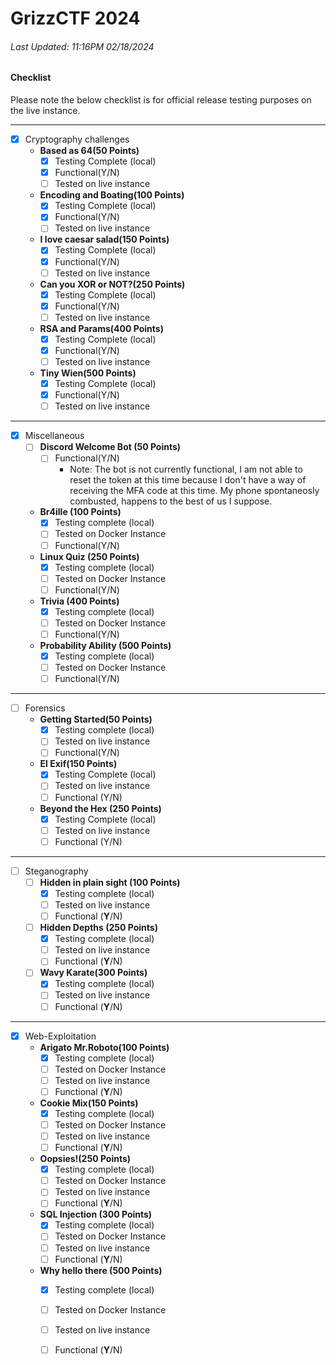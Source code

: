 # GrizzCTF 2024


###### Last Updated: 11:16PM 02/18/2024 

#### Checklist

Please note the below checklist is for official release testing purposes on the live instance.

---

- [x] Cryptography challenges
    - **Based as 64(50 Points)**
        - [x] Testing Complete (local)
        - [x] Functional(Y/N)
        - [ ] Tested on live instance
    - **Encoding and Boating(100 Points)**
        - [x] Testing Complete (local)
        - [x] Functional(Y/N)
        - [ ] Tested on live instance
    - **I love caesar salad(150 Points)**
        - [x] Testing Complete (local)
        - [x] Functional(Y/N)
        - [ ] Tested on live instance
    - **Can you XOR or NOT?(250 Points)**
        - [x] Testing Complete (local)
        - [x] Functional(Y/N)
        - [ ] Tested on live instance
    - **RSA and Params(400 Points)**
        - [x] Testing Complete (local)
        - [x] Functional(Y/N)
        - [ ] Tested on live instance
    - **Tiny Wien(500 Points)**
        - [x] Testing Complete (local)
        - [x] Functional(Y/N)
        - [ ] Tested on live instance

---

- [x] Miscellaneous
    - [ ] **Discord Welcome Bot (50 Points)**
        - [ ] Functional(Y/N)
          - Note: The bot is not currently functional, I am not able to reset the token at this time because I don't have a way of receiving the MFA code at this time. My phone spontaneosly combusted, happens to the best of us I suppose. 
    - **Br4ille (100 Points)**
        - [x] Testing complete (local)
        - [ ] Tested on Docker Instance
        - [ ] Functional(Y/N)
    - **Linux Quiz (250 Points)**
        - [x] Testing complete (local)
        - [ ] Tested on Docker Instance
        - [ ] Functional(Y/N)
    - **Trivia (400 Points)**
        - [x] Testing complete (local)
        - [ ] Tested on Docker Instance
        - [ ] Functional(Y/N)
    - **Probability Ability (500 Points)**
        - [x] Testing complete (local)
        - [ ] Tested on Docker Instance
        - [ ] Functional(Y/N)

---
    
- [ ] Forensics
    - **Getting Started(50 Points)**
        - [x] Testing complete (local)
        - [ ] Tested on live instance
        - [ ] Functional(Y/N)
    - **El Exif(150 Points)**
        - [x] Testing Complete (local)
        - [ ] Tested on live instance
        - [ ] Functional (Y/N)
    - **Beyond the Hex (250 Points)**
        - [x] Testing Complete (local)
        - [ ] Tested on live instance
        - [ ] Functional (Y/N)

---

- [ ] Steganography
    - [ ] **Hidden in plain sight (100 Points)**
        - [x] Testing complete (local)
        - [ ] Tested on live instance
        - [ ] Functional (**Y**/N)
    - [ ] **Hidden Depths (250 Points)**
        - [x] Testing complete (local)
        - [ ] Tested on live instance
        - [ ] Functional (**Y**/N)
    - [ ] **Wavy Karate(300 Points)**
        - [x] Testing complete (local)
        - [ ] Tested on live instance
        - [ ] Functional (**Y**/N)

---

- [x] Web-Exploitation
    - **Arigato Mr.Roboto(100 Points)**
        - [x] Testing complete (local)
        - [ ] Tested on Docker Instance
        - [ ] Tested on live instance
        - [ ] Functional (**Y**/N)
    - **Cookie Mix(150 Points)**
        - [x] Testing complete (local)
        - [ ] Tested on Docker Instance
        - [ ] Tested on live instance
        - [ ] Functional (**Y**/N)
    - **Oopsies!(250 Points)**
        - [x] Testing complete (local)
        - [ ] Tested on Docker Instance
        - [ ] Tested on live instance
        - [ ] Functional (**Y**/N)
    - **SQL Injection (300 Points)**
        - [x] Testing complete (local)
        - [ ] Tested on Docker Instance
        - [ ] Tested on live instance
        - [ ] Functional (**Y**/N)
    - **Why hello there (500 Points)**
        - [x] Testing complete (local)
        - [ ] Tested on Docker Instance
        - [ ] Tested on live instance
        - [ ] Functional (**Y**/N)
    
